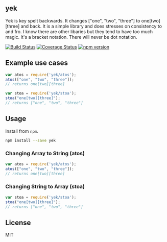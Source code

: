 ## yek

Yek is key spelt backwards. It changes ["one", "two", "three"] to one[two][three] and back. It is a simple library and does stresses on consistency to and fro. I know there are other libaries but they tend to have too much magic. It's a bracket notation. There will never be dot notation.

[![Build Status](https://travis-ci.org/kahwee/yek.svg?branch=master)](https://travis-ci.org/kahwee/yek) [![Coverage Status](https://coveralls.io/repos/kahwee/yek/badge.svg?branch=master)](https://coveralls.io/r/kahwee/yek?branch=master) [![npm version](https://badge.fury.io/js/yek.svg)](http://badge.fury.io/js/yek)

## Example use cases

```js
var atos = require('yek/atos');
atos(["one", "two", "three"]);
// returns one[two][three]

var stoa = require('yek/stoa');
stoa("one[two][three]");
// returns ["one", "two", "three"]
```

## Usage
Install from `npm`.

```sh
npm install --save yek
```

### Changing Array to String (atos)

```js
var atos = require('yek/atos');
atos(["one", "two", "three"]);
// returns one[two][three]
```

### Changing String to Array (stoa)

```js
var stoa = require('yek/stoa');
stoa("one[two][three]");
// returns ["one", "two", "three"]
```

## License

MIT
